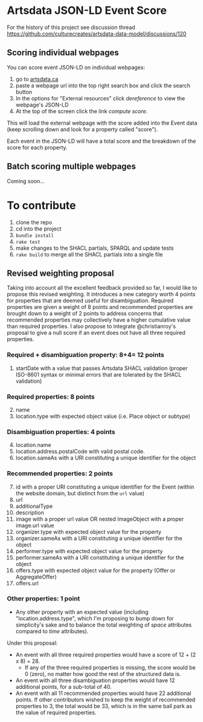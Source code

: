 Artsdata JSON-LD Event Score
==============
For the history of this project see discussion thread https://github.com/culturecreates/artsdata-data-model/discussions/120 

## Scoring individual webpages
You can score event JSON-LD on individual webpages:
1. go to [artsdata.ca](http://artsdata.ca)
2. paste a webpage url into the top right search box and click the search button
3. In the options for "External resources" click *dereference* to view the webpage's JSON-LD
4. At the top of the screen click the link *compute score*. 

This will load the external webpage with the score added into the Event data (keep scrolling down and look for a property called  "score").

Each event in the JSON-LD will have a total score and the breakdown of the score for each property.

## Batch scoring multiple webpages
Coming soon...

# To contribute

1. clone the repo
2. cd into the project
3. `bundle install`
4. `rake test`
5. make changes to the SHACL partials, SPARQL and update tests
7. `rake build` to merge all the SHACL partials into a single file




## Revised weighting proposal
Taking into account all the excellent feedback provided so far, I would like to propose this revised weighting. It introduces a new category worth 4 points for properties that are deemed useful for disambiguation. Required properties are given a weight of 8 points and recommended properties are brought down to a weight of 2 points to address concerns that recommended properties may collectively have a higher cumulative value than required properties. I also propose to integrate @christianroy's proposal to give a null score if an event does not have all three required properties. 

### Required + disambiguation property: 8+4= 12 points

1. startDate with a value that passes Artsdata SHACL validation (proper ISO-8601 syntax or minimal errors that are tolerated by the SHACL validation)

### Required properties: 8 points

2. name
3. location.type with expected object value (i.e. Place object or subtype)

### Disambiguation properties: 4 points
4. location.name
5. location.address.postalCode with valid postal code.
6. location.sameAs with a URI constituting a unique identifier for the object

### Recommended properties: 2 points
7. id with a proper URI constituting a unique identifier for the Event (within the website domain, but distinct from the `url` value)
8. url
9. additionalType
10. description
11. image with a proper url value OR nested ImageObject with a proper image.url value
12. organizer.type with expected object value for the property 
13. organizer.sameAs with a URI constituting a unique identifier for the object
14. performer.type with expected object value for the property 
15. performer.sameAs with a URI constituting a unique identifier for the object
16. offers.type with expected object value for the property (Offer or AggregateOffer)
17. offers.url

### Other properties: 1 point

- Any other property with an expected value (including "location.address.type", which I'm proposing to bump down for simplicity's sake and to balance the total weighting of _space_ attributes compared to _time_ attributes).

Under this proposal:
- An event with all three required properties would have a score of 12 + (2 x 8) = 28. 
    - If any of the three required properties is missing, the score would be 0 (zero), no matter how good the rest of the structured data is.
- An event with all three disambiguation properties would have 12 additional points, for a sub-total of 40.
- An event with all 11 recommended properties would have 22 additional points. If other contributors wished to keep the weight of recommended properties to 3, the total would be 33, which is in the same ball park as the value of required properties.